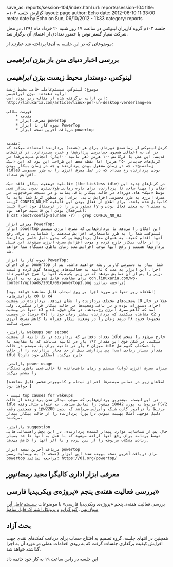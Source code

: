 save_as: reports/session-104/index.html
url: reports/session-104
title: گزارش جلسه ۱۰۴م
layout: page
author: Echo
date: 2012-06-10 11:33:00
meta: date by Echo on Sun, 06/10/2012 - 11:33
category: reports

جلسه ۱۰۴م گروه کاربران لینوکس در ساعت ۱۷ روز شنبه ۲۰ خرداد ماه ۱۳۹۱، در محل
شرکت معیار گستر توس با حضور تعدادی از اعضای آن برگزار شد.


<!--more-->


موضوعاتی که در این جلسه به آن‌ها پرداخته شد عبارتند از:

## بررسی اخبار دنیای متن باز *بیژن ابراهیمی*
## لینوکس، دوستدار محیط زیست *بیژن ابراهیمی*

```
موضوع: لینوکس، سیستم‌عاملی حامی محیط زیست
ارايه دهنده: بیژن ابراهیمی
این ارايه برگرفته شده از مقاله زیر بوده است: http://linuxaria.com/article/linux-per-un-desktop-verde?lang=en

فهرست مطالب
	* مقدمه
	* معرفی ابزار powertop
	* نحوه کار با ابزار PowerTop
	* دریافت آخرین نسخه ابزار powertop


مقدمه:
کرنل لینوکس از زمانسنج دوره‌ای برای هر (هسته) پردازنده استفاده میکند که در آن به اعمالی همچون حسابرسی پردازش‌ها و غیره می‌پردازد. در کرنل‌های قدیمی این عمل با فرکانس ۱۰۰ هرتز (هر ثانیه ۱۰۰بار) انجام می‌پذیرفت! در کرنل‌های جدیدتر ۲۵۰ هرتز! اما نقطه ضعف این طراحی این بود که این «تیک زمانسنج»، چه در زمان مشغول بودن پردازنده و چه در زمان بیکار بودن (idle) بودن پردازنده رخ می‌داد که در عمل مصرف انرژی را به طرز محسوسی افزایش می‌داد. 

قابلیت «وضعیت بیکار فاقد تیک» (the tickless idle) در کرنل‌های جدید این امکان را مهیا ساخت تا پردازنده برای بازه زمانی طولانی‌تری بدون بیدار شدن توسط «تیک» های دوره‌ای در حالت بیکار باقی بماند و در نتیجه صرفه‌جویی در مصرف انرژی به طرز محسوسی افزایش یابد. برای این منظور کرنل شما باید با گزینه CONFIG_NO_HZ کامپایل شده باشد. برای اطلاع از فعال بودن این قابلیت دستور زیر را در ترمینال خود اجرا کنید (y به معنی فعال بودن و n به معنی غیرفعال بودن این قابلیت خواهد بود):
$ cat /boot/config-$(uname -r) | grep CONFIG_NO_HZ

معرفی ابزار PowerTop:
ابزار powertop این امکان را می‌دهد تا پردازش‌هایی که مصرف انرژی سیستم لینوکسی شما را به طرز نامتعارفی افزایش می‌دهند را شناسایی و برای رفع آنها اقدام کنید. به عنوان مثال پردازش‌هایی که بدون دلیل خاصی پردازنده را از حالت بیکار خارج کرده و موجب افزایش مصرف انرژی می‌شوند این قبیل پردازش‌ها هستند و رفع آنها موجب افزایش مدت زمان باطری دستگاه شما خواهد شد.

نحوه کار با ابزار PowerTop:
برای اجرای powertop شما نیاز به دسترسی کاربر ریشه خواهید داشت. پس از اجرا، این ابزار به مدت ۵ ثانیه به فعالیت‌های پروسه‌ها گوش کرده و لیست زیر را پس از آن نمایش می‌دهد که در زیر یک‌به‌بک آنها را شرح خواهیم داد. (برای مشاهده فایل تصویری به به آدرس cdn.linuxaria.com/wp-content/uploads/2010/09/powertop1.png مراجعه نمائید)

[اطلاعات زیر تنها در صورت اجرا بر روی لپ‌تاپ قابل مشاهده خواهد بود]
-پارامتر‌های c0 تا c4
وضعیت‌های مختلف پردازنده را نشان می‌دهد. پردازنده در وضعیت c0 عملا در حال اجرای دستورات بوده و در باقی وضعیت‌ها در حالت بیکار قرار میگیرد، ولی تنها در وضعیت c3 و c4 است که کاهش مصرف انرژی رخ‌میدهد. در شکل فوق، مشاهده میکنید که پردازنده بیشتر زمان خود را (۵۷ درصد) در وضعیت c2 و مجموعا حدود ۳۸ درصد زمان را در وضعیت بیکار همراه با کاهش مصرف انرژی سپری می‌کند.

-پارامتر wakeups per second
تعداد دفعاتی که پردازنده در یک ثانیه از وضعیت idle خارج می‌شود را مشخص میکند. در شکل فوق این مقدار ۱۹۳ بار در ثانیه می‌باشد که با مقایسه با میزان ۳ بار در ثانیه برای یک سیستم در حالت idle با دسکتاپ گنوم شل مقدار بسیار زیادی است! پس پردازشی بیش از حد مجاز پردازنده را از حالت idle خارج می‌کند. (مشکلی جود دارد)

-پارامتر power usage
میزان مصرف انرژی (وات) سیستم و زمان باقی‌مانده تا خالی شدن باطری دستگاه را مشخص می‌کند

[اطلاعان زیر در تمامی سیستم‌ها اعم از لپ‌تاپ و کامپیوتر شخصی قابل مشاهده خواهد بود ]

- لیست top causes for wakeups
در این لیست، بیشترین پردازش‌هایی که موجب بیدار شدن پردازنده از حالت idle می‌شود را نمایش می‌دهد. به عنوان مثال وقفه i8042 مربوط به پورت PS/2 و همچنین وقفه ipw2200 مرتبط با درایور کارت شبکه وایرلس می‌باشد که بدون دلیل موجهی (مثلا بهینه نبودن درایور) پردازنده را از حالت بیکار بیدار می‌کنند.

-پارامتر suggestion 
حال پس از شناسایی موارد بیدار کننده پردازنده، در این بخش راهنمائی هایی توسط برنامه برای رفع آنها ارائه می‌شود که با عمل به آنها تا حد بسیار زیادی مشکلات مربوطه را از بین برده و یا اثر آنها را کاهش می‌دهد. 

دریافت آخرین نسخه ابزار powertop
برای دریافت آخرین نسخه بهینه شده این ابزار (نسخه ۲) به وب‌سایت رسمی powertop مراجعه نمائید: https://01.org/powertop/
```


## معرفی ابزار اداری کالیگرا *مجید رمضانپور*

## بررسی فعالیت هفته‌ی پنجم «پروژه‌ی ویکی‌پدیا فارسی»
بررسی فعالیت هفته‌ی پنجم «پروژه‌ی ویکی‌پدیا فارسی» با موضوعات [سیستم‌عامل
اُپن سولاریس](http://fa.wikipedia.org/wiki/%D8%A7%D9%BE%D9%86%E2%80%8C%D8%B3%D9%88%D9%84%D8%A7%D8%B1%DB%8C%D8%B3)، [گنو گراب](http://fa.wikipedia.org/wiki/%DA%AF%D9%86%D9%88_%DA%AF%D8%B1%D8%A7%D8%A8) و [پروتکل اشتراک فایل سامبا](http://fa.wikipedia.org/wiki/%D8%B3%D8%A7%D9%85%D8%A8%D8%A7_%28%D9%86%D8%B1%D9%85%E2%80%8C%D8%A7%D9%81%D8%B2%D8%A7%D8%B1%29)  

## بحث آزاد

همچنین در انتهای جلسه، گروه تصمیم به افتتاح حساب برای دریافت کمک‌های نقدی جهت
افزایش کیفیت برگذاری جلسات گرفت که به زودی اقدامات عملی در مورد آن به اجرا
گذاشته خواهد شد.

این جلسه در راس ساعت ۱۹ به کار خود خاتمه داد

